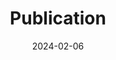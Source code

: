 ---
layout: post
category: print
title: 'Publication'
date: 2024-02-06
description: '<u>Yuko Nakagi†</u>, Takuya Matsuyama†, Naoko Koide-Majima, Hiroto Yamaguchi, Rieko Kubo, Shinji Nishimoto*‡, Yu Takagi*‡<br /><u><b><a href="https://aclanthology.org/2024.emnlp-main.1133/">Unveiling Multi-level and Multi-modal Semantic Representations in the Human Brain using Large Language Models</a></b></u><br />[<u><a href="https://sites.google.com/view/llm-and-brain/%E3%83%9B%E3%83%BC%E3%83%A0">Project page</a></u>]<br /><i>EMNLP</i>, 2024<br />'
github_url: https://github.com/yu-takagi/drama2brain?tab=readme-ov-file
img_url: 
---